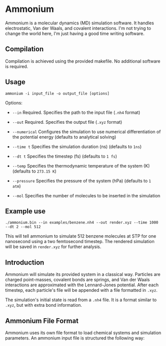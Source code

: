 # Ammonium

Ammonium is a molecular dynamics (MD) simulation software. It handles electrostatic, Van der Waals, and covalent interactions. I'm not trying to change the world here, I'm just having a good time writing software.

## Compilation

Compilation is achieved using the provided makefile. No additional software is required.

## Usage

`ammonium -i input_file -o output_file [options]`

Options:

- `--in` Required. Specifies the path to the input file (`.nh4` format)

- `--out` Required. Specifies the output file (`.xyz` format)

- `--numerical` Configures the simulation to use numerical differentiation of the potential energy (defaults to analytical solving)

- `--time t` Specifies the simulation duration (ns) (defaults to `1ns`)

- `--dt t` Specifies the timestep (fs) (defaults to `1 fs`)

- `--temp` Specifies the thermodynamic temperature of the system (K) (defaults to `273.15 K`)

- `--pressure` Specifies the pressure of the system (hPa) (defaults to `1 atm`)

- `--mol` Specifies the number of molecules to be inserted in the simulation

## Example use

`./ammonium.bin --in examples/benzene.nh4 --out render.xyz --time 1000 --dt 2 --mol 512`

This will tell ammonium to simulate 512 benzene molecules at STP for one nanosecond using a two femtosecond timestep. The rendered simulation will be saved in `render.xyz` for further analysis.

## Introduction

Ammonium will simulate its provided system in a classical way. Particles are charged point-masses, covalent bonds are springs, and Van der Waals interactions are approximated with the Lennard-Jones potential. After each timestep, each particle's file will be appended with a file formatted in `.xyz`.

The simulation's initial state is read from a `.nh4` file. It is a format similar to `.xyz`, but with extra bond information.

## Ammonium File Format

Ammonium uses its own file format to load chemical systems and simulation parameters. An ammonium input file is structured the following way: